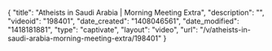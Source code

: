 {
    "title": "Atheists in Saudi Arabia | Morning Meeting Extra",
    "description": "",
    "videoid": "198401",
    "date_created": "1408046561",
    "date_modified": "1418181881",
    "type": "captivate",
    "layout": "video",
    "url": "\/v\/atheists-in-saudi-arabia-morning-meeting-extra\/198401"
}